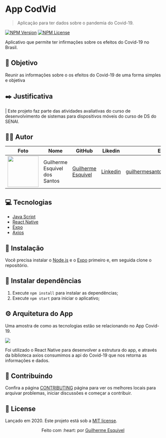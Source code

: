 # App CodVid

> Aplicação para ter dados sobre o pandemia do Covid-19.

[![NPM Version][npm-version]][npm-version]
[![NPM License][npm-license]][npm-license]

Aplicativo que permite ter infirmações sobre os efeitos do Covid-19 no Brasil.

## :nazar_amulet: Objetivo

Reunir as informações sobre o os efeitos do Covid-19 de uma forma simples e objetiva

## :black_nib: Justificativa

| Este projeto faz parte das atividades avaliativas do curso de desenvolvimento de sistemas para dispositivos móveis do curso de DS do SENAI.

## :man_technologist: Autor

Foto | Nome | GitHub | Likedin | E-mail
---- | ---- | ------ | ------- | ------
<img src="" width="100px">  | Guilherme Esquivel dos Santos | [Guilherme Esquivel](https://github.com/gEsquivels) | [Linkedin](linkedin.com/in/guilherme-santos-22426a197) | guilhermesantos1507@gmail.com

## :computer: Tecnologias

- [Java Script](https://www.javascript.com/)
- [React Native](https://facebook.github.io/react-native/)
- [Expo](https://docs.expo.io)
- [Axios](https://github.com/axios/axios)

## :construction_worker: Instalação

Você precisa instalar o [Node.js](https://nodejs.org/en/download/) e o [Expo](https://docs.expo.io) primeiro e, em seguida clone o repositório.

## :wrench: Instalar dependências

1. Execute `npm install` para instalar as dependências;
2. Execute `npm start` para iniciar o aplicativo;

## :gear: Arquitetura do App

Uma amostra de como as tecnologias estão se relacionando no App Covid-19.

![](./doc/arquitetura.png)

Foi utilizado o React Native para desenvolver a estrutura do app, e através da biblioteca axios consumimos a api do Covid-19 que nos retorna as informações e dados.

## :handshake: Contribuindo

Confira a página [CONTRIBUTING](https://github.com/gEsquivels/cod-vid-19/blob/master/CONTRIBUTING.md) página para ver os melhores locais para arquivar problemas, iniciar discussões e começar a contribuir.

## :open_book: License

Lançado em 2020.
Este projeto está sob a [MIT license](https://github.com/gEsquivels/cos-vis-19/blob/master/LICENSE).

<p align="center">
    Feito com :heart: por <a href="https://github.com/gEsquivels">Guilherme Esquivel</a>
</p>

<!-- Markdown link & img dfn's -->

[npm-license]: https://img.shields.io/npm/l/express?color=03ca6f&style=plastic
[npm-version]: https://img.shields.io/npm/v/npm?color=333333&style=plastic
